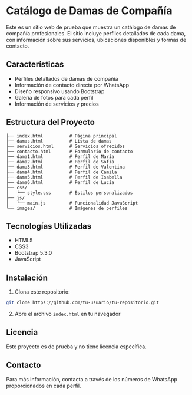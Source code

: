 # Catálogo de Damas de Compañía

Este es un sitio web de prueba que muestra un catálogo de damas de compañía profesionales. El sitio incluye perfiles detallados de cada dama, con información sobre sus servicios, ubicaciones disponibles y formas de contacto.

## Características

- Perfiles detallados de damas de compañía
- Información de contacto directa por WhatsApp
- Diseño responsivo usando Bootstrap
- Galería de fotos para cada perfil
- Información de servicios y precios

## Estructura del Proyecto

```
├── index.html          # Página principal
├── damas.html          # Lista de damas
├── servicios.html      # Servicios ofrecidos
├── contacto.html       # Formulario de contacto
├── dama1.html          # Perfil de María
├── dama2.html          # Perfil de Sofía
├── dama3.html          # Perfil de Valentina
├── dama4.html          # Perfil de Camila
├── dama5.html          # Perfil de Isabella
├── dama6.html          # Perfil de Lucía
├── css/
│   └── style.css       # Estilos personalizados
├── js/
│   └── main.js         # Funcionalidad JavaScript
└── images/             # Imágenes de perfiles
```

## Tecnologías Utilizadas

- HTML5
- CSS3
- Bootstrap 5.3.0
- JavaScript

## Instalación

1. Clona este repositorio:
```bash
git clone https://github.com/tu-usuario/tu-repositorio.git
```

2. Abre el archivo `index.html` en tu navegador

## Licencia

Este proyecto es de prueba y no tiene licencia específica.

## Contacto

Para más información, contacta a través de los números de WhatsApp proporcionados en cada perfil. 